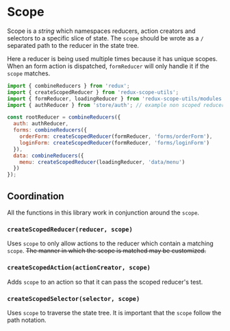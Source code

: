 # Scope

Scope is a *string* which namespaces reducers, action creators and selectors to a specific slice of state. The `scope` should be wrote as a `/` separated path to the reducer in the state tree.

Here a reducer is being used multiple times because it has unique scopes. When an form action
is dispatched, `formReducer` will only handle it if the `scope` matches.

```js
import { combineReducers } from 'redux';
import { createScopedReducer } from 'redux-scope-utils';
import { formReducer, loadingReducer } from 'redux-scope-utils/modules';
import { authReducer } from 'store/auth'; // example non scoped reducer

const rootReducer = combineReducers({
  auth: authReducer,
  forms: combineReducers({
    orderForm: createScopedReducer(formReducer, 'forms/orderForm'),
    loginForm: createScopedReducer(formReducer, 'forms/loginForm')
  }),
  data: combineReducers({
    menu: createScopedReducer(loadingReducer, 'data/menu')
  })
});

```


## Coordination

All the functions in this library work in conjunction around the `scope`. 

### `createScopedReducer(reducer, scope)`

Uses `scope` to only allow actions to the reducer which contain a matching `scope`. ~~The manner in which the scope is matched may be customized.~~

### `createScopedAction(actionCreator, scope)`

Adds `scope` to an action so that it can pass the scoped reducer's test.

### `createScopedSelector(selector, scope)`

Uses `scope` to traverse the state tree. It is important that the `scope` follow the path notation.


